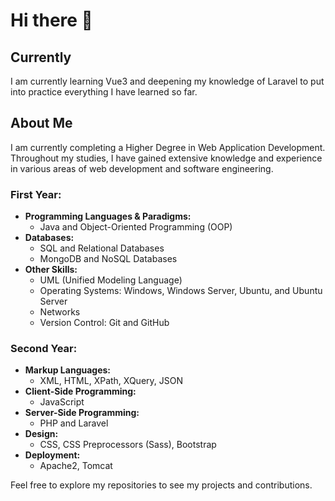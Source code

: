 # Hi there 👋
## Currently
I am currently learning Vue3 and deepening my knowledge of Laravel to put into practice everything I have learned so far.

## About Me

I am currently completing a Higher Degree in Web Application Development. Throughout my studies, I have gained extensive knowledge and experience in various areas of web development and software engineering.

### First Year:
- **Programming Languages & Paradigms:**
  - Java and Object-Oriented Programming (OOP)
- **Databases:**
  - SQL and Relational Databases
  - MongoDB and NoSQL Databases
- **Other Skills:**
  - UML (Unified Modeling Language)
  - Operating Systems: Windows, Windows Server, Ubuntu, and Ubuntu Server
  - Networks
  - Version Control: Git and GitHub

### Second Year:
- **Markup Languages:**
  - XML, HTML, XPath, XQuery, JSON
- **Client-Side Programming:**
  - JavaScript
- **Server-Side Programming:**
  - PHP and Laravel
- **Design:**
  - CSS, CSS Preprocessors (Sass), Bootstrap
- **Deployment:**
  - Apache2, Tomcat

Feel free to explore my repositories to see my projects and contributions.

<!--
**fmmdevs/fmmdevs** is a ✨ _special_ ✨ repository because its `README.md` (this file) appears on your GitHub profile.

Here are some ideas to get you started:

- 🔭 I’m currently working on ...
- 🌱 I’m currently learning ...
- 👯 I’m looking to collaborate on ...
- 🤔 I’m looking for help with ...
- 💬 Ask me about ...
- 📫 How to reach me: ...
- 😄 Pronouns: ...
- ⚡ Fun fact: ...
-->
